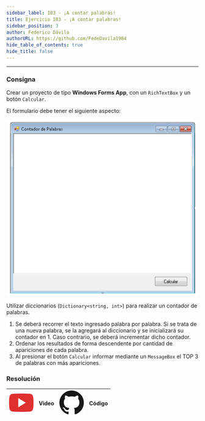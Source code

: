 ```yaml
---
sidebar_label: I03 - ¡A contar palabras!
title: Ejercicio I03 - ¡A contar palabras!
sidebar_position: 3
author: Federico Dávila
authorURL: https://github.com/FedeDavila1984
hide_table_of_contents: true
hide_title: false
---
```

---
### Consigna
Crear un proyecto de tipo **Windows Forms App**, con un `RichTextBox` y un botón `Calcular`. 

El formulario debe tener el siguiente aspecto:

![Formato de formulario](/clases/06-colecciones/Ejercicios/formatoFormulario.PNG) 

Utilizar diccionarios (`Dictionary<string, int>`) para realizar un contador de palabras. 

1. Se deberá recorrer el texto ingresado palabra por palabra. Si se trata de una nueva palabra, se la agregará al diccionario y se inicializará su contador en 1. Caso contrario, se deberá incrementar dicho contador.
2. Ordenar los resultados de forma descendente por cantidad de apariciones de cada palabra.
3. Al presionar el botón `Calcular` informar mediante un `MessageBox` el TOP 3 de palabras con más apariciones.

### Resolución
| ![img](/base/youtube.svg) | Video | ![img](/base/github.svg) | Código |
| :-------------------------------------: | :---: | :------------------------------------: | :----: |
